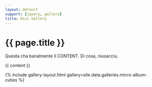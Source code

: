 ```yaml
---
layout: default
support: [jquery, gallery]
title: Ricc Gallery
---
```


<h1 class="gallery-title">{{ page.title }}</h1>

Questa cha banalmente il CONTENT. Di cosa, niusacciu.

{{ content }}

{% include gallery-layout.html gallery=site.data.galleries.micro-album-cuties %}
